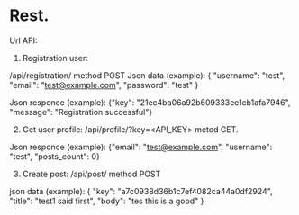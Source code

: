 # Rest.

Url API:
1. Registration user:

/api/registration/ method POST
Json data (example):
{
	"username": "test",
	"email": "test@example.com",
	"password": "test"
}

Json responce (example):
{"key": "21ec4ba06a92b609333ee1cb1afa7946", "message": "Registration successful"}

2. Get user profile:
/api/profile/?key=<API_KEY> metod GET.

Json responce (example):
{"email": "test@example.com", "username": "test", "posts_count": 0}

3. Create post:
/api/post/ method POST

json data (example):
{
	"key": "a7c0938d36b1c7ef4082ca44a0df2924",
	"title": "test1 said first",
	"body": "tes this is a good"
}
